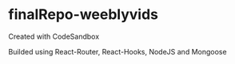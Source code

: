 # finalRepo-weeblyvids
Created with CodeSandbox

Builded using React-Router, React-Hooks, NodeJS and Mongoose
